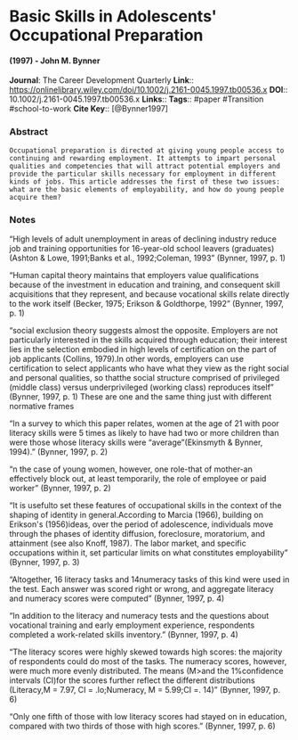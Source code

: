 # Basic Skills in Adolescents' Occupational Preparation
#### (1997) - John M. Bynner
**Journal**: The Career Development Quarterly
**Link**:: https://onlinelibrary.wiley.com/doi/10.1002/j.2161-0045.1997.tb00536.x
**DOI**:: 10.1002/j.2161-0045.1997.tb00536.x
**Links**:: 
**Tags**:: #paper #Transition #school-to-work 
**Cite Key**:: [@Bynner1997]

### Abstract

```
Occupational preparation is directed at giving young people access to continuing and rewarding employment. It attempts to impart personal qualities and competencies that will attract potential employers and provide the particular skills necessary for employment in different kinds of jobs. This article addresses the first of these two issues: what are the basic elements of employability, and how do young people acquire them?
```

### Notes

“High levels of adult unemployment in areas of declining industry reduce job and training opportunities for 16-year-old school leavers (graduates) (Ashton & Lowe, 1991;Banks et al., 1992;Coleman, 1993” (Bynner, 1997, p. 1)

“Human capital theory maintains that employers value qualifications because of the investment in education and training, and consequent skill acquisitions that they represent, and because vocational skills relate directly to the work itself (Becker, 1975; Erikson & Goldthorpe, 1992” (Bynner, 1997, p. 1)

“social exclusion theory suggests almost the opposite. Employers are not particularly interested in the skills acquired through education; their interest lies in the selection embodied in high levels of certification on the part of job applicants (Collins, 1979).In other words, employers can use certification to select applicants who have what they view as the right social and personal qualities, so thatthe social structure comprised of privileged (middle class) versus underprivileged (working class) reproduces itself” (Bynner, 1997, p. 1) These are one and the same thing just with different normative frames

“In a survey to which this paper relates, women at the age of 21 with poor literacy skills were 5 times as likely to have had two or more children than were those whose literacy skills were “average”(Ekinsmyth & Bynner, 1994).” (Bynner, 1997, p. 2)

“n the case of young women, however, one role-that of mother-an effectively block out, at least temporarily, the role of employee or paid worker” (Bynner, 1997, p. 2)

“It is usefulto set these features of occupational skills in the context of the shaping of identity in general.According to Marcia (1966), building on Erikson's (1956)ideas, over the period of adolescence, individuals move through the phases of identity diffusion, foreclosure, moratorium, and attainment (see also Knoff, 1987). The labor market, and specific occupations within it, set particular limits on what constitutes employability” (Bynner, 1997, p. 3)

“Altogether, 16 literacy tasks and 14numeracy tasks of this kind were used in the test. Each answer was scored right or wrong, and aggregate literacy and numeracy scores were computed” (Bynner, 1997, p. 4)

“In addition to the literacy and numeracy tests and the questions about vocational training and early employment experience, respondents completed a work-related skills inventory.” (Bynner, 1997, p. 4)

“The literacy scores were highly skewed towards high scores: the majority of respondents could do most of the tasks. The numeracy scores, however, were much more evenly distributed. The means (M>and the 1%confidence intervals (CI)for the scores further reflect the different distributions (Literacy,M = 7.97, CI = .lo;Numeracy, M = 5.99;CI =. 14)” (Bynner, 1997, p. 6)

“Only one fifth of those with low literacy scores had stayed on in education, compared with two thirds of those with high scores.” (Bynner, 1997, p. 6)
